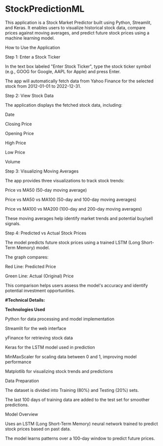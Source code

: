 # StockPredictionML
This application is a Stock Market Predictor built using Python, Streamlit, and Keras. It enables users to visualize historical stock data, compare prices against moving averages, and predict future stock prices using a machine learning model.

How to Use the Application

Step 1: Enter a Stock Ticker

In the text box labeled "Enter Stock Ticker", type the stock ticker symbol (e.g., GOOG for Google, AAPL for Apple) and press Enter.

The app will automatically fetch data from Yahoo Finance for the selected stock from 2012-01-01 to 2022-12-31.

Step 2: View Stock Data

The application displays the fetched stock data, including:

Date

Closing Price

Opening Price

High Price

Low Price

Volume

Step 3: Visualizing Moving Averages

The app provides three visualizations to track stock trends:

Price vs MA50 (50-day moving average)

Price vs MA50 vs MA100 (50-day and 100-day moving averages)

Price vs MA100 vs MA200 (100-day and 200-day moving averages)

These moving averages help identify market trends and potential buy/sell signals.

Step 4: Predicted vs Actual Stock Prices

The model predicts future stock prices using a trained LSTM (Long Short-Term Memory) model.

The graph compares:

Red Line: Predicted Price

Green Line: Actual (Original) Price

This comparison helps users assess the model's accuracy and identify potential investment opportunities.


**#Technical Details:**

**Technologies Used**

Python for data processing and model implementation

Streamlit for the web interface

yFinance for retrieving stock data

Keras for the LSTM model used in prediction

MinMaxScaler for scaling data between 0 and 1, improving model performance

Matplotlib for visualizing stock trends and predictions

Data Preparation

The dataset is divided into Training (80%) and Testing (20%) sets.

The last 100 days of training data are added to the test set for smoother predictions.

Model Overview

Uses an LSTM (Long Short-Term Memory) neural network trained to predict stock prices based on past data.

The model learns patterns over a 100-day window to predict future prices.



